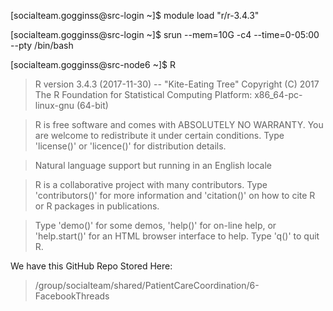 [socialteam.gogginss@src-login ~]$ module load "r/r-3.4.3"

[socialteam.gogginss@src-login ~]$ srun --mem=10G -c4 --time=0-05:00 --pty /bin/bash

[socialteam.gogginss@src-node6 ~]$ R

  > R version 3.4.3 (2017-11-30) -- "Kite-Eating Tree"
Copyright (C) 2017 The R Foundation for Statistical Computing
Platform: x86_64-pc-linux-gnu (64-bit)

  > R is free software and comes with ABSOLUTELY NO WARRANTY.
You are welcome to redistribute it under certain conditions.
Type 'license()' or 'licence()' for distribution details.

  > Natural language support but running in an English locale

  > R is a collaborative project with many contributors.
Type 'contributors()' for more information and
'citation()' on how to cite R or R packages in publications.

  > Type 'demo()' for some demos, 'help()' for on-line help, or
'help.start()' for an HTML browser interface to help.
Type 'q()' to quit R.

> 

We have this GitHub Repo Stored Here:
 > /group/socialteam/shared/PatientCareCoordination/6-FacebookThreads

